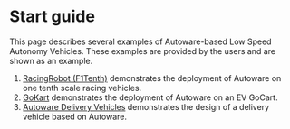 # Start guide

This page describes several examples of Autoware-based Low Speed Autonomy Vehicles. These examples are provided by the users and are shown as an example.

1. [RacingRobot (F1Tenth)](F1Tenth/index.md) demonstrates the deployment of Autoware on one tenth scale racing vehicles.
2. [GoKart](GoKart/Reference%20Design%20for%20Go-Kart%20with%20Autoware.md) demonstrates the deployment of Autoware on an EV GoCart.
3. [Autoware Delivery Vehicles](Delivery/index.md) demonstrates the design of a delivery vehicle based on Autoware.
